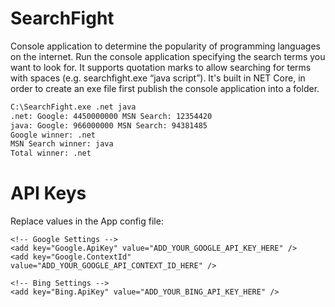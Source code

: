 # SearchFight
Console application to determine the popularity of programming languages on the internet.
Run the console application specifying the search terms you want to look for. It supports quotation marks to allow searching for terms with spaces (e.g. searchfight.exe “java script”).
It's built in NET Core, in order to create an exe file first publish the console application into a folder.

```sh
C:\SearchFight.exe .net java
.net: Google: 4450000000 MSN Search: 12354420 
java: Google: 966000000 MSN Search: 94381485 
Google winner: .net 
MSN Search winner: java 
Total winner: .net 
```

# API Keys
Replace values in the App config file:

    <!-- Google Settings -->    
    <add key="Google.ApiKey" value="ADD_YOUR_GOOGLE_API_KEY_HERE" />
    <add key="Google.ContextId" value="ADD_YOUR_GOOGLE_API_CONTEXT_ID_HERE" />

    <!-- Bing Settings -->    
    <add key="Bing.ApiKey" value="ADD_YOUR_BING_API_KEY_HERE" />
